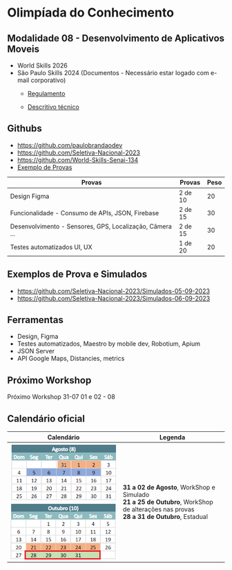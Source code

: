 # Olimpíada do Conhecimento
## Modalidade 08 - Desenvolvimento de Aplicativos Moveis
- World Skills 2026
- São Paulo Skills 2024 (Documentos - Necessário estar logado com e-mail corporativo)
  - [Regulamento](https://sesisenaisp-my.sharepoint.com/personal/jsantos_sp_senai_br/Documents/S%C3%83O_PAULO_SKILLS/COMPETI%C3%87%C3%95ES/ESTADUAL/ESTADUAL%202024/REGULAMENTO%20SP%20SKILLS%202024/Regulamento_SP%20Skills_2024_v1.pdf)

  - [Descritivo técnico](https://sesisenaisp.sharepoint.com/:w:/r/sites/xn--08desenvolvimentodeaplicativosmveis-god/_layouts/15/Doc.aspx?sourcedoc=%7BD182D107-1923-427B-BD60-C8EAD13DE182%7D&file=%2308_Descritivo%20T%25u00e9cnico_SP%20Skills_2024.docx&action=default&mobileredirect=true)

## Githubs
- https://github.com/paulobrandaodev
- https://github.com/Seletiva-Nacional-2023
- https://github.com/World-Skills-Senai-134
- [Exemplo de Provas](https://github.com/Joaoopeedro/Modulos_WorkShop/tree/main)


|Provas|Provas|Peso|
|-|-|-|
|Design Figma|2 de 10|20|
|Funcionalidade - Consumo de APIs, JSON, Firebase|2 de 15|30|
|Desenvolvimento - Sensores, GPS, Localização, Câmera ...|2 de 15|30|
|Testes automatizados UI, UX|1 de 20|20|

## Exemplos de Prova e Simulados
- https://github.com/Seletiva-Nacional-2023/Simulados-05-09-2023
- https://github.com/Seletiva-Nacional-2023/Simulados-06-09-2023

## Ferramentas
- Design, Figma
- Testes automatizados, Maestro by mobile dev, Robotium, Apium
- JSON Server
- API Google Maps, Distancies, metrics

## Próximo Workshop
Próximo Workshop 31-07 01 e 02 - 08

## Calendário oficial

|Calendário|Legenda|
|-|-|
|![Calendario](./calendario.png)|**31 a 02 de Agosto**, WorkShop e Simulado<br>**21 a 25 de Outubro**, WorkShop de alterações nas provas<br>**28 a 31 de Outubro**, Estadual|